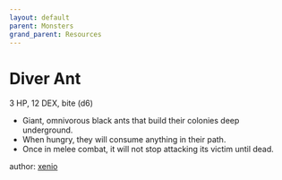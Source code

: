 ```yaml
---
layout: default
parent: Monsters
grand_parent: Resources 
--- 
```


# Diver Ant
3 HP, 12 DEX, bite (d6)  
- Giant, omnivorous black ants that build their colonies deep underground.  
- When hungry, they will consume anything in their path.  
- Once in melee combat, it will not stop attacking its victim until dead.  

author: [xenio](https://xenioinabottle.blogspot.com) 
